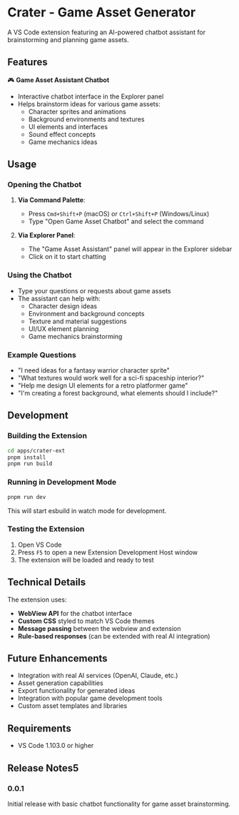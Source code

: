 # Crater - Game Asset Generator

A VS Code extension featuring an AI-powered chatbot assistant for brainstorming and planning game assets.

## Features

🎮 **Game Asset Assistant Chatbot**

- Interactive chatbot interface in the Explorer panel
- Helps brainstorm ideas for various game assets:
  - Character sprites and animations
  - Background environments and textures
  - UI elements and interfaces
  - Sound effect concepts
  - Game mechanics ideas

## Usage

### Opening the Chatbot

1. **Via Command Palette**:
   - Press `Cmd+Shift+P` (macOS) or `Ctrl+Shift+P` (Windows/Linux)
   - Type "Open Game Asset Chatbot" and select the command

2. **Via Explorer Panel**:
   - The "Game Asset Assistant" panel will appear in the Explorer sidebar
   - Click on it to start chatting

### Using the Chatbot

- Type your questions or requests about game assets
- The assistant can help with:
  - Character design ideas
  - Environment and background concepts
  - Texture and material suggestions
  - UI/UX element planning
  - Game mechanics brainstorming

### Example Questions

- "I need ideas for a fantasy warrior character sprite"
- "What textures would work well for a sci-fi spaceship interior?"
- "Help me design UI elements for a retro platformer game"
- "I'm creating a forest background, what elements should I include?"

## Development

### Building the Extension

```bash
cd apps/crater-ext
pnpm install
pnpm run build
```

### Running in Development Mode

```bash
pnpm run dev
```

This will start esbuild in watch mode for development.

### Testing the Extension

1. Open VS Code
2. Press `F5` to open a new Extension Development Host window
3. The extension will be loaded and ready to test

## Technical Details

The extension uses:

- **WebView API** for the chatbot interface
- **Custom CSS** styled to match VS Code themes
- **Message passing** between the webview and extension
- **Rule-based responses** (can be extended with real AI integration)

## Future Enhancements

- Integration with real AI services (OpenAI, Claude, etc.)
- Asset generation capabilities
- Export functionality for generated ideas
- Integration with popular game development tools
- Custom asset templates and libraries

## Requirements

- VS Code 1.103.0 or higher

## Release Notes5

### 0.0.1

Initial release with basic chatbot functionality for game asset brainstorming.
